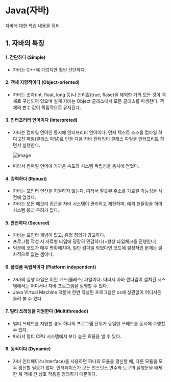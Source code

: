# Java(자바)

자바에 대한 학습 내용을 정리

## 1. 자바의 특징

#### 1. 간단하다 (Simple)

- 자바는 C++에 가깝지만 훨씬 간단하다.

#### 2. 객체 지향적이다 (Object-oriented)

- 자바는 숫자(int, float, long 등)나 논리값(true, flase)을 제외한 거의 모든 것이 객체로 구성되어 있으며 실제 자바는 Object 클래스에서 모든 클래스를 파생한다. 객체의 변수 값이 독립적으로 유지된다.

#### 3. 인터프리터 언어이다 (Interpreted)

- 자바는 컴파일 언어인 동시에 인터프리터 언어이다. 먼저 텍스트 소스를 컴파일 하여 2진 파일(클래스 파일)로 만든 다음 자바 런타임이 클래스 파일을 인터프리트 하면서 실행한다.

  ![image](https://user-images.githubusercontent.com/93081720/219907343-e8c169c8-0e1d-49ca-9c9d-b6bfb5747b0f.png)

- 따라서 컴파일 언어에 가까운 속도와 시스템 독립성을 동시에 얻었다.

#### 4. 강력하다 (Robust)

- 자바는 포인터 연산을 지원하지 않는다. 따라서 잘못된 주소를 가르킬 가능성을 사전에 없앴다.
- 자바는 모든 메모리 접근을 자바 시스템이 관리하고 제한하며, 예외 핸들링을 하여 시스템 붕괴 우려가 없다.

#### 5. 안전하다 (Secured)

- 자바는 포인터 개념이 없고, 유형 정의가 강고하다.
- 프로그램 작성 시 자료형 타입에 굉장히 민감하다(=항상 타입체크를 진행한다)
- 덕분에 코드가 매우 명확해지며, 일단 컴파일 되었다면 코드에 결정적인 문제는 일차적으로 없는 셈이다.

#### 6. 플랫폼 독립적이다 (Platform independent)

- 자바의 실행 파일은 이진 코드(클래스) 파일이다. 따라서 자바 런타임이 설치된 시스템에서는 어디서나 자바 프로그램을 실행할 수 있다.
- Java Virtual Machine 덕분에 한번 작성된 프로그램은 os에 상관없이 어디서든 돌려 볼 수 있다.

#### 7. 멀티 쓰레딩을 지원한다 (Multithreaded)

- 멀티 쓰레드를 지원할 경우 하나의 프로그램 단위가 동일한 쓰레드를 동시에 수행할 수 있다.
- 따라서 멀티 CPU 시스템에서 보다 높은 효율을 낼 수 있다.

#### 8. 동적이다 (Dynamic)

- 자바 인터페이스(Interface)를 사용하면 하나의 모듈을 갱신할 때, 다른 모듈을 모두 갱신할 필요가 없다. 인터페이스가 모든 인스턴스 변수와 도구의 실행문을 배제한 채 객체 간 상호 작용을 정의하기 때문이다.